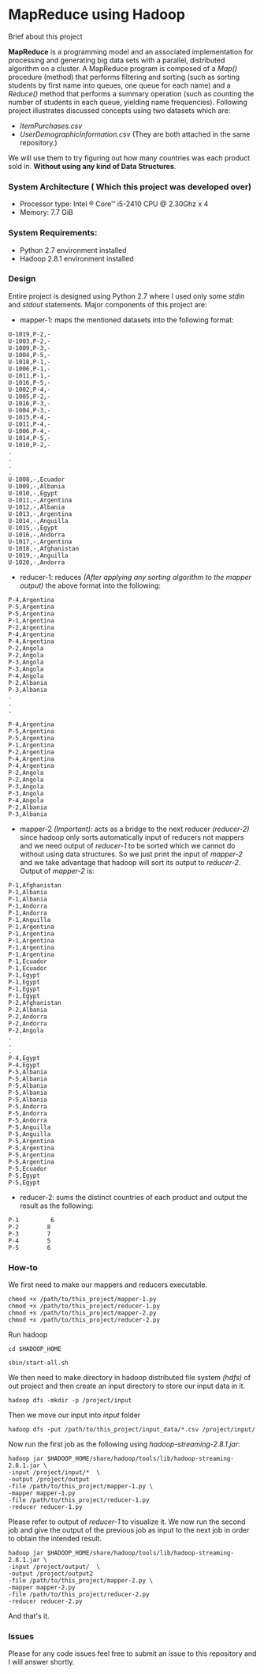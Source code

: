 # MapReduce using Hadoop

Brief about this project

**MapReduce** is a programming model and an associated implementation for processing and generating big data sets with a parallel, distributed algorithm on a cluster. A MapReduce program is composed of a _Map()_ procedure (method) that performs filtering and sorting (such as sorting students by first name into queues, one queue for each name) and a _Reduce()_ method that performs a summary operation (such as counting the number of students in each queue, yielding name frequencies). Following project illustrates discussed concepts using two datasets which are: 
 * _ItemPurchases.csv_
 * _UserDemographicInformation.csv_ (They are both attached in the same repository.)
 
 We will use them to try figuring out how many countries was each product sold in. **Without using any kind of Data Structures**.
 
### System Architecture ( Which this project was developed over)
* Processor type: Intel &reg; Core&trade; i5-2410 CPU @ 2.30Ghz x 4
* Memory: 7.7 GiB

### System Requirements:
* Python 2.7 environment installed
* Hadoop 2.8.1 environment installed

### Design
Entire project is designed using Python 2.7 where I used only some _stdin_ and _stdout_ statements. Major components of this project are:
* mapper-1: maps the mentioned datasets into the following format:
```
U-1019,P-2,-
U-1003,P-2,-
U-1009,P-3,-
U-1004,P-5,-
U-1018,P-1,-
U-1006,P-1,-
U-1011,P-1,-
U-1016,P-5,-
U-1002,P-4,-
U-1005,P-2,-
U-1016,P-3,-
U-1004,P-3,-
U-1015,P-4,-
U-1011,P-4,-
U-1006,P-4,-
U-1014,P-5,-
U-1010,P-2,-
.
.
.
.
U-1008,-,Ecuador
U-1009,-,Albania
U-1010,-,Egypt
U-1011,-,Argentina
U-1012,-,Albania
U-1013,-,Argentina
U-1014,-,Anguilla
U-1015,-,Egypt
U-1016,-,Andorra
U-1017,-,Argentina
U-1018,-,Afghanistan
U-1019,-,Anguilla
U-1020,-,Andorra

```
* reducer-1: reduces _(After applying any sorting algorithm to the mapper output)_ the above format into the following:
```
P-4,Argentina
P-5,Argentina
P-5,Argentina
P-1,Argentina
P-2,Argentina
P-4,Argentina
P-4,Argentina
P-2,Angola
P-2,Angola
P-3,Angola
P-3,Angola
P-4,Angola
P-2,Albania
P-3,Albania
.
.
.

P-4,Argentina
P-5,Argentina
P-5,Argentina
P-1,Argentina
P-2,Argentina
P-4,Argentina
P-4,Argentina
P-2,Angola
P-2,Angola
P-3,Angola
P-3,Angola
P-4,Angola
P-2,Albania
P-3,Albania
```
* mapper-2 _(Important)_: acts as a bridge to the next reducer *(reducer-2)* since hadoop only sorts automatically input of reducers not mappers and we need output of _reducer-1_ to be sorted which we cannot do without using data structures.
So we just print the input of _mapper-2_ and we take advantage that hadoop will sort its output to _reducer-2_. Output of _mapper-2_ is:
```
P-1,Afghanistan
P-1,Albania
P-1,Albania
P-1,Andorra
P-1,Andorra
P-1,Anguilla
P-1,Argentina
P-1,Argentina
P-1,Argentina
P-1,Argentina
P-1,Argentina
P-1,Ecuador
P-1,Ecuador
P-1,Egypt
P-1,Egypt
P-1,Egypt
P-1,Egypt
P-2,Afghanistan
P-2,Albania
P-2,Andorra
P-2,Andorra
P-2,Angola
.
.
.
P-4,Egypt
P-4,Egypt
P-5,Albania
P-5,Albania
P-5,Albania
P-5,Albania
P-5,Albania
P-5,Andorra
P-5,Andorra
P-5,Andorra
P-5,Anguilla
P-5,Anguilla
P-5,Argentina
P-5,Argentina
P-5,Argentina
P-5,Argentina
P-5,Ecuador
P-5,Egypt
P-5,Egypt
```
* reducer-2: sums the distinct countries of each product and output the result as the following:
```
P-1         6
P-2	       8
P-3	       7
P-4	       5
P-5	       6
```
### How-to
We first need to make our mappers and reducers executable.
```
chmod +x /path/to/this_project/mapper-1.py
chmod +x /path/to/this_project/reducer-1.py
chmod +x /path/to/this_project/mapper-2.py
chmod +x /path/to/this_project/reducer-2.py
```
Run hadoop
```
cd $HADOOP_HOME
```
```
sbin/start-all.sh
```
We then need to make directory in hadoop distributed file system _(hdfs)_  of out project and then create an input directory to store our input data in it.
```
hadoop dfs -mkdir -p /project/input
```
Then we move our input into _input_ folder
```
hadoop dfs -put /path/to/this_project/input_data/*.csv /project/input/
```
Now run the first job as the following using _hadoop-streaming-2.8.1.jar_:
```
hadoop jar $HADOOP_HOME/share/hadoop/tools/lib/hadoop-streaming-2.8.1.jar \
-input /project/input/*  \
-output /project/output 
-file /path/to/this_project/mapper-1.py \
-mapper mapper-1.py 
-file /path/to/this_project/reducer-1.py 
-reducer reducer-1.py
```
Please refer to output of _reducer-1_ to visualize it.
We now run the second job and give the output of the previous job as input to the next job in order to obtain the intended result.
```
hadoop jar $HADOOP_HOME/share/hadoop/tools/lib/hadoop-streaming-2.8.1.jar \
-input /project/output/  \
-output /project/output2 
-file /path/to/this_project/mapper-2.py \
-mapper mapper-2.py 
-file /path/to/this_project/reducer-2.py 
-reducer reducer-2.py
```
And that's it.
### Issues
Please for any code issues feel free to submit an issue to this repository and I will answer shortly.